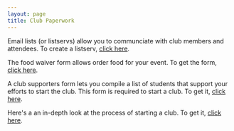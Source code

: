```yaml
---
layout: page
title: Club Paperwork
---
```


Email lists (or listservs) allow you to communciate with club members and attendees. To create a listserv, [click here](https://lists.brandeis.edu/wws/create_list_request).

The food waiver form allows order food for your event. To get the form, [click here](https://docs.google.com/viewer?a=v&pid=sites&srcid=YnJhbmRlaXMuZWR1fHVuaW9ufGd4OjUxNGQwOWJmYTg5YzRiYmQ).

A club supporters form lets you compile a list of students that support your efforts to start the club. This form is required to start a club. To get it, [click here](https://docs.google.com/viewer?a=v&pid=sites&srcid=YnJhbmRlaXMuZWR1fHVuaW9ufGd4OjZiYWE0MjU4NTBkMGNkMzU).

Here's a an in-depth look at the process of starting a club. To get it, [click here](https://docs.google.com/viewer?a=v&pid=sites&srcid=YnJhbmRlaXMuZWR1fHVuaW9ufGd4OjY1NGRkYWIyZDJmOTc1NWU).